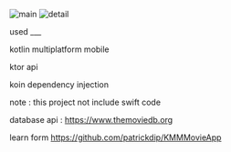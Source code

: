 ![main](https://github.com/nxbitakinema/MOVIE-API-KMM/assets/93174599/50bc95df-808e-4af5-a981-a8b26847e7d6) ![detail](https://github.com/nxbitakinema/MOVIE-API-KMM/assets/93174599/5160b20f-5ec4-4d91-bcd2-f0255f095a3b)

used ___

kotlin multiplatform mobile

ktor api

koin dependency injection

note : this project not include swift code


database api : https://www.themoviedb.org

learn form https://github.com/patrickdip/KMMMovieApp

